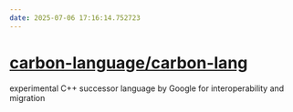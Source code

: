 ```yaml
---
date: 2025-07-06 17:16:14.752723
---
```


# [carbon-language/carbon-lang](https://github.com/carbon-language/carbon-lang)

experimental C++ successor language by Google for interoperability and migration